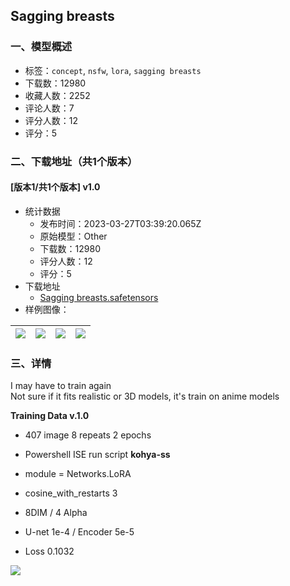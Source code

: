 ## Sagging breasts
### 一、模型概述

- 标签：`concept`, `nsfw`, `lora`, `sagging breasts`
- 下载数：12980
- 收藏人数：2252
- 评论人数：7
- 评分人数：12
- 评分：5

### 二、下载地址（共1个版本）

#### [版本1/共1个版本] v1.0

- 统计数据
  - 发布时间：2023-03-27T03:39:20.065Z
  - 原始模型：Other
  - 下载数：12980
  - 评分人数：12
  - 评分：5
- 下载地址
  - [Sagging breasts.safetensors](https://civitai.com/api/download/models/29870)
- 样例图像：

| <img src="https://image.civitai.com/xG1nkqKTMzGDvpLrqFT7WA/10ca20ce-1979-4c79-a360-7df9446da600/width=450/338464.jpeg" /> | <img src="https://image.civitai.com/xG1nkqKTMzGDvpLrqFT7WA/ffe037ed-209f-43fd-096e-7a9dfabd1f00/width=450/338468.jpeg" /> | <img src="https://image.civitai.com/xG1nkqKTMzGDvpLrqFT7WA/6b33a417-5226-49b7-b37c-2c775c6a0800/width=450/338467.jpeg" /> | <img src="https://image.civitai.com/xG1nkqKTMzGDvpLrqFT7WA/0f9caf92-ed23-4a3e-8bf3-5c7ccabe6d00/width=450/338466.jpeg" /> |
| ---- | ---- | ---- | ---- |


### 三、详情
<p>I may have to train again<br />Not sure if it fits realistic or 3D models, it's train on anime models</p><p><strong>Training Data v.1.0</strong></p><ul><li><p>407 image 8 repeats 2 epochs</p></li><li><p>Powershell ISE run script <strong>kohya-ss</strong></p></li><li><p>module = Networks.LoRA</p></li><li><p>cosine_with_restarts 3</p></li><li><p>8DIM / 4 Alpha</p></li><li><p>U-net 1e-4 / Encoder 5e-5</p></li><li><p>Loss 0.1032</p></li></ul><img src="https://imagecache.civitai.com/xG1nkqKTMzGDvpLrqFT7WA/4114c9d8-dad8-4195-1213-78b5bad77900/width=525/4114c9d8-dad8-4195-1213-78b5bad77900" />
